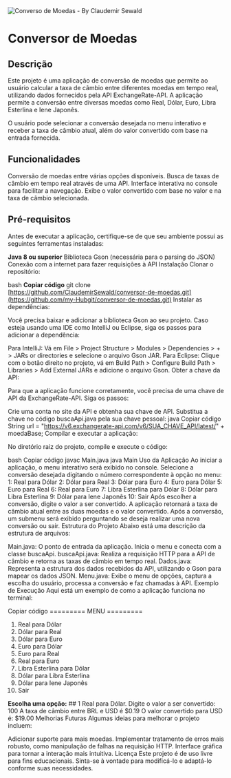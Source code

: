 <img src="https://sicredipioneira.com.br/images/blog/post/esta-com-viagem-internacional-marcada-veja-como-e-facil-adquirir-o-papelmoeda-na-sua-agencia-sicredi-pioneira.png" alt="Converso de Moedas - By Claudemir Sewald">

# Conversor de Moedas

## Descrição
Este projeto é uma aplicação de conversão de moedas que permite ao usuário calcular a taxa de câmbio entre diferentes moedas em tempo real, utilizando dados fornecidos pela API ExchangeRate-API. A aplicação permite a conversão entre diversas moedas como Real, Dólar, Euro, Libra Esterlina e Iene Japonês.

O usuário pode selecionar a conversão desejada no menu interativo e receber a taxa de câmbio atual, além do valor convertido com base na entrada fornecida.

## Funcionalidades
Conversão de moedas entre várias opções disponíveis.
Busca de taxas de câmbio em tempo real através de uma API.
Interface interativa no console para facilitar a navegação.
Exibe o valor convertido com base no valor e na taxa de câmbio selecionada.

## Pré-requisitos
Antes de executar a aplicação, certifique-se de que seu ambiente possui as seguintes ferramentas instaladas:

**Java 8 ou superior**
Biblioteca Gson (necessária para o parsing do JSON)
Conexão com a internet para fazer requisições à API
Instalação
Clonar o repositório:

bash
**Copiar código**
git clone [https://github.com/ClaudemirSewald/conversor-de-moedas.git](https://github.com/my-Hubgit/conversor-de-moedas.git)
Instalar as dependências:

Você precisa baixar e adicionar a biblioteca Gson ao seu projeto. Caso esteja usando uma IDE como IntelliJ ou Eclipse, siga os passos para adicionar a dependência:

Para IntelliJ: Vá em File > Project Structure > Modules > Dependencies > + > JARs or directories e selecione o arquivo Gson JAR.
Para Eclipse: Clique com o botão direito no projeto, vá em Build Path > Configure Build Path > Libraries > Add External JARs e adicione o arquivo Gson.
Obter a chave da API:

Para que a aplicação funcione corretamente, você precisa de uma chave de API da ExchangeRate-API. Siga os passos:

Crie uma conta no site da API e obtenha sua chave de API.
Substitua a chave no código buscaApi.java pela sua chave pessoal:
java
Copiar código
String url = "https://v6.exchangerate-api.com/v6/SUA_CHAVE_API/latest/" + moedaBase;
Compilar e executar a aplicação:

No diretório raiz do projeto, compile e execute o código:

bash
Copiar código
javac Main.java
java Main
Uso da Aplicação
Ao iniciar a aplicação, o menu interativo será exibido no console.
Selecione a conversão desejada digitando o número correspondente à opção no menu:
1: Real para Dólar
2: Dólar para Real
3: Dólar para Euro
4: Euro para Dólar
5: Euro para Real
6: Real para Euro
7: Libra Esterlina para Dólar
8: Dólar para Libra Esterlina
9: Dólar para Iene Japonês
10: Sair
Após escolher a conversão, digite o valor a ser convertido.
A aplicação retornará a taxa de câmbio atual entre as duas moedas e o valor convertido.
Após a conversão, um submenu será exibido perguntando se deseja realizar uma nova conversão ou sair.
Estrutura do Projeto
Abaixo está uma descrição da estrutura de arquivos:

Main.java: O ponto de entrada da aplicação. Inicia o menu e conecta com a classe buscaApi.
buscaApi.java: Realiza a requisição HTTP para a API de câmbio e retorna as taxas de câmbio em tempo real.
Dados.java: Representa a estrutura dos dados recebidos da API, utilizando o Gson para mapear os dados JSON.
Menu.java: Exibe o menu de opções, captura a escolha do usuário, processa a conversão e faz chamadas à API.
Exemplo de Execução
Aqui está um exemplo de como a aplicação funciona no terminal:


Copiar código
========= MENU =========
1. Real para Dólar
2. Dólar para Real
3. Dólar para Euro
4. Euro para Dólar
5. Euro para Real
6. Real para Euro
7. Libra Esterlina para Dólar
8. Dólar para Libra Esterlina
9. Dólar para Iene Japonês
10. Sair

**Escolha uma opção:** ## 1 
Real para Dólar.
Digite o valor a ser convertido: 100
A taxa de câmbio entre BRL e USD é $0.19
O valor convertido para USD é: $19.00
Melhorias Futuras
Algumas ideias para melhorar o projeto incluem:

Adicionar suporte para mais moedas.
Implementar tratamento de erros mais robusto, como manipulação de falhas na requisição HTTP.
Interface gráfica para tornar a interação mais intuitiva.
Licença
Este projeto é de uso livre para fins educacionais. Sinta-se à vontade para modificá-lo e adaptá-lo conforme suas necessidades.

